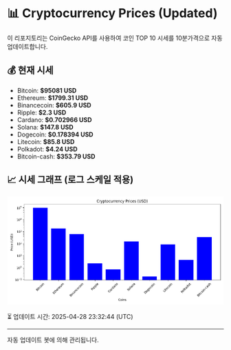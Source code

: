 
# 📊 Cryptocurrency Prices (Updated)

이 리포지토리는 CoinGecko API를 사용하여 코인 TOP 10 시세를 10분가격으로 자동 업데이트합니다.

## 💰 현재 시세
- Bitcoin: **$95081 USD**
- Ethereum: **$1799.31 USD**
- Binancecoin: **$605.9 USD**
- Ripple: **$2.3 USD**
- Cardano: **$0.702966 USD**
- Solana: **$147.8 USD**
- Dogecoin: **$0.178394 USD**
- Litecoin: **$85.8 USD**
- Polkadot: **$4.24 USD**
- Bitcoin-cash: **$353.79 USD**

## 📈 시세 그래프 (로그 스케일 적용)
![Crypto Prices](crypto_prices.png)

⏳ 업데이트 시간: 2025-04-28 23:32:44 (UTC)

---
자동 업데이트 봇에 의해 관리됩니다.
